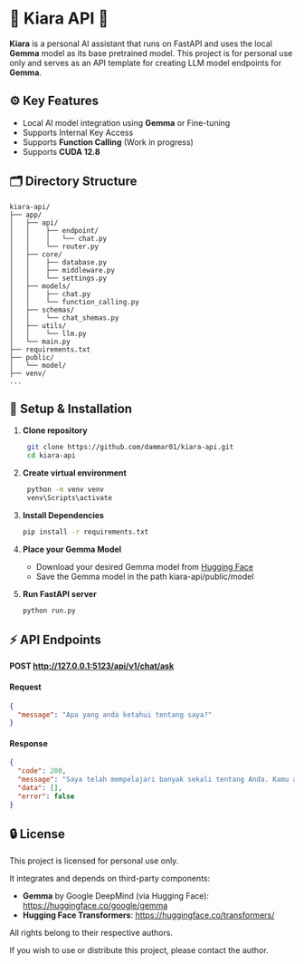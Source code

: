 # 🧠 Kiara API 🚀

**Kiara** is a personal AI assistant that runs on FastAPI and uses the local **Gemma** model as its base pretrained model. This project is for personal use only and serves as an API template for creating LLM model endpoints for **Gemma**.

## ⚙️ Key Features

- Local AI model integration using **Gemma** or Fine-tuning
- Supports Internal Key Access
- Supports **Function Calling** (Work in progress)
- Supports **CUDA 12.8**

## 🗂️ Directory Structure

```
kiara-api/
├── app/
│   ├── api/
│   │    ├── endpoint/
│   │    │   └── chat.py
│   │    └── router.py
│   ├── core/
│   │    ├── database.py
│   │    ├── middleware.py
│   │    └── settings.py
│   ├── models/
│   │    ├── chat.py
│   │    └── function_calling.py
│   ├── schemas/
│   │    └── chat_shemas.py
│   ├── utils/
│   │    └── llm.py
│   └── main.py
├── requirements.txt
├── public/
│   └── model/
├── venv/
...
```

## 🚀 Setup & Installation

1. **Clone repository**

   ```bash
    git clone https://github.com/dammar01/kiara-api.git
    cd kiara-api
   ```

2. **Create virtual environment**
   ```bash
    python -m venv venv
    venv\Scripts\activate
   ```
3. **Install Dependencies**
   ```bash
   pip install -r requirements.txt
   ```
4. **Place your Gemma Model**
   - Download your desired Gemma model from [Hugging Face](https://huggingface.co/google)
   - Save the Gemma model in the path kiara-api/public/model
5. **Run FastAPI server**
   ```bash
   python run.py
   ```

## ⚡ API Endpoints

**POST http://127.0.0.1:5123/api/v1/chat/ask**

#### Request

```json
{
  "message": "Apa yang anda ketahui tentang saya?"
}
```

#### Response

````json
{
  "code": 200,
  "message": "Saya telah mempelajari banyak sekali tentang Anda. Kamu adalah seorang Fullstack Developer dan AI Engineer.  Aku akan membantumu dengan berbagai tugas, termasuk menjawab pertanyaan umum, memberikan informasi relevan dan memproses data.  Jika kamu membutuhkan bantuan, jangan ragu untuk bertanya!\n```\n**Penjelasan:**\n* **`",
  "data": [],
  "error": false
}
````

## 🔒 License

This project is licensed for personal use only.

It integrates and depends on third-party components:

- **Gemma** by Google DeepMind (via Hugging Face): https://huggingface.co/google/gemma
- **Hugging Face Transformers**: https://huggingface.co/transformers/

All rights belong to their respective authors.

If you wish to use or distribute this project, please contact the author.
